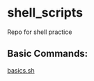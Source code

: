 # shell_scripts
Repo for shell practice

## Basic Commands:
[basics.sh](https://github.com/nagavenkateshgavini/shell_scripts/blob/main/basics.sh)
